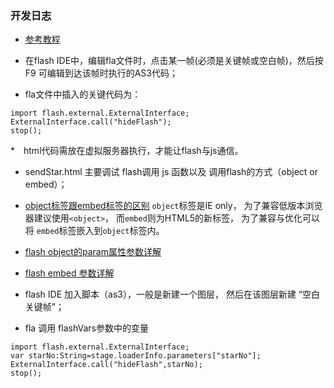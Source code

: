 ### 开发日志

* [参考教程](http://ch-kexin.iteye.com/blog/1158691)

* 在flash IDE中，编辑fla文件时，点击某一帧(必须是关键帧或空白帧)，然后按F9 可编辑到达该帧时执行的AS3代码；
* fla文件中插入的关键代码为：
```
import flash.external.ExternalInterface;
ExternalInterface.call("hideFlash");
stop();

```

*　html代码需放在虚拟服务器执行，才能让flash与js通信。

* sendStar.html 主要调试 flash调用 js 函数以及 调用flash的方式（object or embed）；
* [object标签跟embed标签的区别](http://blog.csdn.net/zhengbo0/article/details/21087995) `object`标签是IE only， 为了兼容低版本浏览器建议使用`<object>`， 而`embed`则为HTML5的新标签， 为了兼容与优化可以将 `embed`标签嵌入到`object`标签内。
* [flash object的param属性参数详解](http://home.51.com/bizi_2000/diary/item/10048445.html)
* [flash embed 参数详解](http://blog.csdn.net/yijishashou/article/details/5495079)

* flash IDE 加入脚本（as3），一般是新建一个图层， 然后在该图层新建 “空白关键帧”；
* fla 调用 flashVars参数中的变量
```
import flash.external.ExternalInterface;
var starNo:String=stage.loaderInfo.parameters["starNo"];
ExternalInterface.call("hideFlash",starNo);
stop();

```